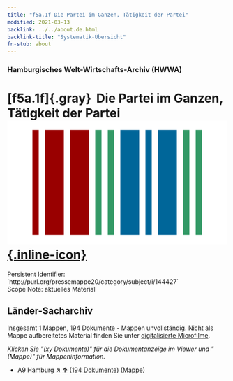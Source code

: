 ```yaml
---
title: "f5a.1f Die Partei im Ganzen, Tätigkeit der Partei"
modified: 2021-03-13
backlink: ../../about.de.html
backlink-title: "Systematik-Übersicht"
fn-stub: about
---
```


### Hamburgisches Welt-Wirtschafts-Archiv (HWWA)

# [f5a.1f]{.gray}&#8201; Die Partei im Ganzen, Tätigkeit der Partei &#160; [![Wikidata](/images/Wikidata-logo.svg "Wikidata"){.inline-icon}](http://www.wikidata.org/entity/Q104699661)

<div class="hint">Persistent Identifier: `http://purl.org/pressemappe20/category/subject/i/144427`</div>

<div class="hint">
Scope Note: aktuelles Material
</div>





## Länder-Sacharchiv




Insgesamt 1 Mappen, 194 Dokumente - Mappen unvollständig.
Nicht als Mappe aufbereitetes Material finden Sie unter [digitalisierte Microfilme](/film/h1_sh.de.html).

_Klicken Sie "(xy Dokumente)" für die Dokumentanzeige im Viewer und "(Mappe)" für Mappeninformation._



- A9 Hamburg [**&nearr;**](../../../geo/i/140905/about.de.html "Hamburg (alle Mappen)") [**&uarr;**](../../../geo/about.de.html#A9 "Ländersystematik") (<a href="https://pm20.zbw.eu/iiifview/folder/sh/140905,144427" title="über: Hamburg : Die Partei im Ganzen, Tätigkeit der Partei" target="_blank">194 Dokumente</a>) ([Mappe](../../../../folder/sh/1409xx/140905/1444xx/144427/about.de.html))








